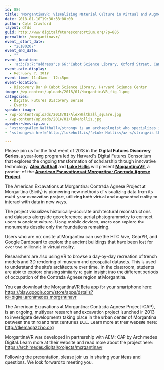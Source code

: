 ```yaml
---
id: 886
title: 'MorgantinaVR: Visualizing Material Culture in Virtual and Augmented Reality'
date: 2018-01-10T19:30:33+00:00
author: Cole Crawford
layout: dfds
guid: http://www.digitalfuturesconsortium.org/?p=886
permalink: /morgantinavr/
event__start_date:
  - "20180207"
event_end_date:
  - ""
event_location:
  - 'a:3:{s:7:"address";s:66:"Cabot Science Library, Oxford Street, Cambridge, MA, United States";s:3:"lat";s:17:"42.37623670000001";s:3:"lng";s:9:"-71.11624";}'
event-date-display:
  - February 7, 2018
event-time: 11:45am - 12:45pm
event-location:
  - Discovery Bar @ Cabot Science Library, Harvard Science Center
image: /wp-content/uploads/2018/01/MorgantinaVR_fig-1.png
categories:
  - Digital Futures Discovery Series
  - Events
speaker-image:
- /wp-content/uploads/2018/01/AlexWalthall_square.jpg
- /wp-content/uploads/2018/01/lukehollis.jpg
speaker-description:
- '<strong>Alex Walthall</strong> is an archaeologist who specializes in the material culture of the ancient Mediterranean region, particularly the archaeology of ancient Sicily. He currently serves as Director of the Contrada Agnese Project (CAP) at Morgantina. For the latest news on the CAP excavations, visit <a href="http://www.themagazzino.org/">www.themagazzino.org</a>. When not in the field, Alex teaches at the University of Texas at Austin, where he is an Assistant Professor of Greek and Roman Archaeology in the Department of Classics. He is a 2017–18 fellow with Harvard’s Center for Hellenic Studies, and is teaching a seminar on the history and archaeology of Sicily this Spring in Harvard’s Department of Classics.'
- '<strong><a href="http://lukeholl.is/">Luke Hollis</a> </strong>is the founder of Archimedes Digital, a Cambridge-based startup dedicated to software and mixed reality development for the humanities. Rather than creating software that further distracts and isolates users, the artists, developers, and archivists at Archimedes build applications that connect us to our shared traditions and cultures. Archimedes Digital partners with libraries, museums, and archives as well as sponsors internationally to develop applications for education and cultural heritage across platforms.'

---
```

<p>
  Please join us for the first event of 2018 in the <strong>Digital Futures Discovery Series</strong>, a year-long program led by Harvard's Digital Futures Consortium that explores the ongoing transformation of scholarship through innovative technology. <a href="#Walthall"><strong>Alex Walthall</strong></a> and <a href="#Hollis"><strong>Luke Hollis</strong></a> will present <strong><a href="http://themagazzino.org">MorgantinaVR</a></strong>, a product of the <strong><a href="http://themagazzino.org/">American Excavations at Morgantina: Contrada Agnese Project</a></strong>.
</p>

<p>
  The American Excavations at Morgantina: Contrada Agnese Project at Morgantina (Sicily) is pioneering new methods of visualizing data from its multi-year excavation project, utilizing both virtual and augmented reality to interact with data in new ways.
</p>

<p>
  The project visualizes historically-accurate architectural reconstructions and datasets alongside georeferenced aerial photogrammetry to connect users to ancient culture. Using mobile devices, users can explore the monuments despite only the foundations remaining.
</p>

<p>
  Users who are not onsite at Morgantina can use the HTC Vive, GearVR, and Google Cardboard to explore the ancient buildings that have been lost for over two millennia in virtual reality.
</p>

<p>
  Researchers are also using VR to browse a day-by-day recreation of trench models and 3D rendering of museum and geospatial datasets. This is used to understand the site’s architecture over time.  In the classroom, students are able to explore phasing similarly to gain insight into the different periods of occupation of the Contrada Agnese region at Morgantina.
</p>

<p>
  You can download the MorgantinaVR Beta app for your smartphone here: <a href="https://play.google.com/store/apps/details?id=digital.archimedes.morgantinavr">https://play.google.com/store/apps/details?id=digital.archimedes.morgantinavr</a>
</p>

<p>
  The American Excavations at Morgantina: Contrada Agnese Project (CAP), is an ongoing, multiyear research and excavation project launched in 2013 to investigate developments taking place in the urban center of Morgantina between the third and first centuries BCE. Learn more at their website here: <a href="http://themagazzino.org">http://themagazzino.org</a>
</p>

<p>
  MorgantinaVR was developed in partnership with AEM: CAP by Archimedes Digital. Learn more at their website and read more about the project here: <a href="https://archimedes.digital/projects/morgantinavr">https://archimedes.digital/projects/morgantinavr</a>
</p>

<p>
  Following the presentation, please join us in sharing your ideas and questions. We look forward to meeting you.
</p>
